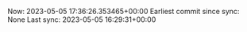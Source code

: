 Now: 2023-05-05 17:36:26.353465+00:00 Earliest commit since sync: None Last sync: 2023-05-05 16:29:31+00:00

